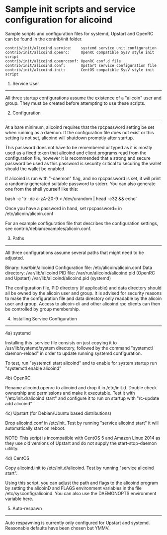 Sample init scripts and service configuration for alicoind
==========================================================

Sample scripts and configuration files for systemd, Upstart and OpenRC
can be found in the contrib/init folder.

    contrib/init/alicoind.service:    systemd service unit configuration
    contrib/init/alicoind.openrc:     OpenRC compatible SysV style init script
    contrib/init/alicoind.openrcconf: OpenRC conf.d file
    contrib/init/alicoind.conf:       Upstart service configuration file
    contrib/init/alicoind.init:       CentOS compatible SysV style init script

1. Service User
---------------------------------

All three startup configurations assume the existence of a "alicoin" user
and group.  They must be created before attempting to use these scripts.

2. Configuration
---------------------------------

At a bare minimum, alicoind requires that the rpcpassword setting be set
when running as a daemon.  If the configuration file does not exist or this
setting is not set, alicoind will shutdown promptly after startup.

This password does not have to be remembered or typed as it is mostly used
as a fixed token that alicoind and client programs read from the configuration
file, however it is recommended that a strong and secure password be used
as this password is security critical to securing the wallet should the
wallet be enabled.

If alicoind is run with "-daemon" flag, and no rpcpassword is set, it will
print a randomly generated suitable password to stderr.  You can also
generate one from the shell yourself like this:

bash -c 'tr -dc a-zA-Z0-9 < /dev/urandom | head -c32 && echo'

Once you have a password in hand, set rpcpassword= in /etc/alicoin/alicoin.conf

For an example configuration file that describes the configuration settings,
see contrib/debian/examples/alicoin.conf.

3. Paths
---------------------------------

All three configurations assume several paths that might need to be adjusted.

Binary:              /usr/bin/alicoind
Configuration file:  /etc/alicoin/alicoin.conf
Data directory:      /var/lib/alicoind
PID file:            /var/run/alicoind/alicoind.pid (OpenRC and Upstart)
                     /var/lib/alicoind/alicoind.pid (systemd)

The configuration file, PID directory (if applicable) and data directory
should all be owned by the alicoin user and group.  It is advised for security
reasons to make the configuration file and data directory only readable by the
alicoin user and group.  Access to alicoin-cli and other alicoind rpc clients
can then be controlled by group membership.

4. Installing Service Configuration
-----------------------------------

4a) systemd

Installing this .service file consists on just copying it to
/usr/lib/systemd/system directory, followed by the command
"systemctl daemon-reload" in order to update running systemd configuration.

To test, run "systemctl start alicoind" and to enable for system startup run
"systemctl enable alicoind"

4b) OpenRC

Rename alicoind.openrc to alicoind and drop it in /etc/init.d.  Double
check ownership and permissions and make it executable.  Test it with
"/etc/init.d/alicoind start" and configure it to run on startup with
"rc-update add alicoind"

4c) Upstart (for Debian/Ubuntu based distributions)

Drop alicoind.conf in /etc/init.  Test by running "service alicoind start"
it will automatically start on reboot.

NOTE: This script is incompatible with CentOS 5 and Amazon Linux 2014 as they
use old versions of Upstart and do not supply the start-stop-daemon uitility.

4d) CentOS

Copy alicoind.init to /etc/init.d/alicoind. Test by running "service alicoind start".

Using this script, you can adjust the path and flags to the alicoind program by
setting the alicoinD and FLAGS environment variables in the file
/etc/sysconfig/alicoind. You can also use the DAEMONOPTS environment variable here.

5. Auto-respawn
-----------------------------------

Auto respawning is currently only configured for Upstart and systemd.
Reasonable defaults have been chosen but YMMV.
